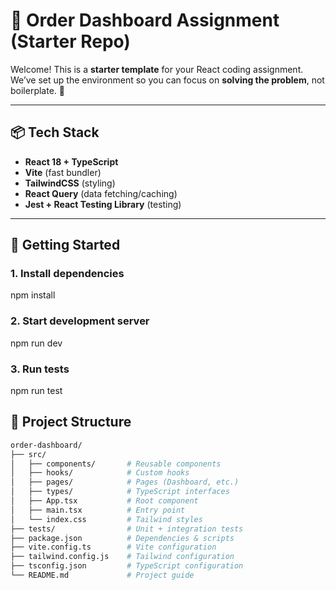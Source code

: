 # 🧪 Order Dashboard Assignment (Starter Repo)

Welcome! This is a **starter template** for your React coding assignment.  
We’ve set up the environment so you can focus on **solving the problem**, not boilerplate. 🚀  

---

## 📦 Tech Stack
- **React 18 + TypeScript**
- **Vite** (fast bundler)
- **TailwindCSS** (styling)
- **React Query** (data fetching/caching)
- **Jest + React Testing Library** (testing)

---

## 🚀 Getting Started

### 1. Install dependencies
npm install

### 2. Start development server
npm run dev

### 3. Run tests
npm run test

## 📂 Project Structure

```bash
order-dashboard/
├── src/
│   ├── components/       # Reusable components
│   ├── hooks/            # Custom hooks
│   ├── pages/            # Pages (Dashboard, etc.)
│   ├── types/            # TypeScript interfaces
│   ├── App.tsx           # Root component
│   ├── main.tsx          # Entry point
│   └── index.css         # Tailwind styles
├── tests/                # Unit + integration tests
├── package.json          # Dependencies & scripts
├── vite.config.ts        # Vite configuration
├── tailwind.config.js    # Tailwind configuration
├── tsconfig.json         # TypeScript configuration
└── README.md             # Project guide
